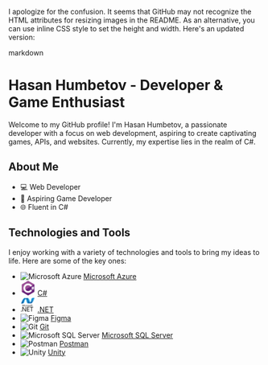 I apologize for the confusion. It seems that GitHub may not recognize the HTML attributes for resizing images in the README. As an alternative, you can use inline CSS style to set the height and width. Here's an updated version:

markdown
# Hasan Humbetov - Developer & Game Enthusiast

Welcome to my GitHub profile! I'm Hasan Humbetov, a passionate developer with a focus on web development, aspiring to create captivating games, APIs, and websites. Currently, my expertise lies in the realm of C#.

## About Me
- 💻 Web Developer
- 🚀 Aspiring Game Developer
- 🌐 Fluent in C#

## Technologies and Tools
I enjoy working with a variety of technologies and tools to bring my ideas to life. Here are some of the key ones:

- <img src="https://www.vectorlogo.zone/logos/microsoft_azure/microsoft_azure-icon.svg" alt="Microsoft Azure" style="height:30px; width:30px;"> [Microsoft Azure](https://azure.microsoft.com/en-in/)
- <img src="https://raw.githubusercontent.com/devicons/devicon/master/icons/csharp/csharp-original.svg" alt="C#" style="height:30px; width:30px;"> [C#](https://www.w3schools.com/cs/)
- <img src="https://raw.githubusercontent.com/devicons/devicon/master/icons/dot-net/dot-net-original-wordmark.svg" alt=".NET" style="height:30px; width:30px;"> [.NET](https://dotnet.microsoft.com/)
- <img src="https://www.vectorlogo.zone/logos/figma/figma-icon.svg" alt="Figma" style="height:30px; width:30px;"> [Figma](https://www.figma.com/)
- <img src="https://www.vectorlogo.zone/logos/git-scm/git-scm-icon.svg" alt="Git" style="height:30px; width:30px;"> [Git](https://git-scm.com/)
- <img src="https://www.svgrepo.com/show/303229/microsoft-sql-server-logo.svg" alt="Microsoft SQL Server" style="height:30px; width:30px;"> [Microsoft SQL Server](https://www.microsoft.com/en-us/sql-server)
- <img src="https://www.vectorlogo.zone/logos/getpostman/getpostman-icon.svg" alt="Postman" style="height:30px; width:30px;"> [Postman](https://postman.com)
- <img src="https://www.vectorlogo.zone/logos/unity3d/unity3d-icon.svg" alt="Unity" style="height:30px; width:30px;"> [Unity](https://unity.com/)



